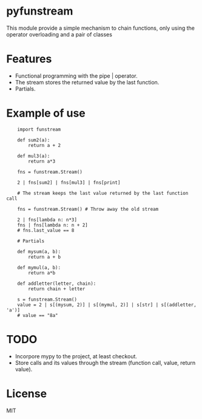 pyfunstream
===========

This module provide a simple mechanism to chain functions, only using
the operator overloading and a pair of classes


Features
========

- Functional programming with the pipe | operator.
- The stream stores the returned value by the last function.
- Partials.

Example of use
==============

```
    import funstream

    def sum2(a):
        return a + 2

    def mul3(a):
        return a*3

    fns = funstream.Stream()

    2 | fns[sum2] | fns[mul3] | fns[print]

    # The stream keeps the last value returned by the last function call

    fns = funstream.Stream() # Throw away the old stream

    2 | fns[lambda n: n*3]
    fns | fns[lambda n: n + 2]
    # fns.last_value == 8

    # Partials

    def mysum(a, b):
        return a + b

    def mymul(a, b):
        return a*b

    def addletter(letter, chain):
        return chain + letter

    s = funstream.Stream()
    value = 2 | s[(mysum, 2)] | s[(mymul, 2)] | s[str] | s[(addletter, 'a')] 
    # value == "8a"

```

TODO
====

- Incorpore mypy to the project, at least checkout.
- Store calls and its values through the stream (function call, value, return value).

License
=======

MIT
